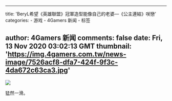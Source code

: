 
---
title: 'BeryL希望《英雄聯盟》冠軍造型能像自己的老婆—《公主連結》咲戀'
categories: 
    - 游戏
    - 4Gamers 新闻
    - 标签

author: 4Gamers 新闻
comments: false
date: Fri, 13 Nov 2020 03:02:13 GMT
thumbnail: 'https://img.4gamers.com.tw/news-image/7526acf8-dfa7-424f-9f3c-4da672c63ca3.jpg'
---

<div>   
<img src="https://img.4gamers.com.tw/news-image/7526acf8-dfa7-424f-9f3c-4da672c63ca3.jpg" referrerpolicy="no-referrer"><p>猛然一滑。</p>  
</div>
            